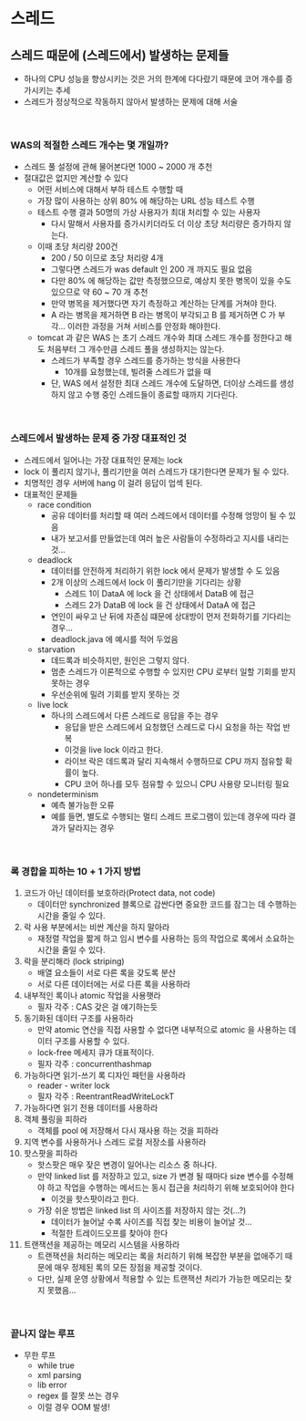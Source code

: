 # 스레드

## 스레드 때문에 (스레드에서) 발생하는 문제들
- 하나의 CPU 성능을 향상시키는 것은 거의 한계에 다다랐기 때문에 코어 개수를 증가시키는 추세
- 스레드가 정상적으로 작동하지 않아서 발생하는 문제에 대해 서술

<br />

### WAS의 적절한 스레드 개수는 몇 개일까?
- 스레드 풀 설정에 관해 물어본다면 1000 ~ 2000 개 추천
- 절대값은 없지만 계산할 수 있다
  - 어떤 서비스에 대해서 부하 테스트 수행할 때
  - 가장 많이 사용하는 상위 80% 에 해당하는 URL 성능 테스트 수행
  - 테스트 수행 결과 50명의 가상 사용자가 최대 처리할 수 있는 사용자
    - 다시 말해서 사용자를 증가시키더라도 더 이상 초당 처리량은 증가하지 않는다.
  - 이때 초당 처리량 200건
    - 200 / 50 이므로 초당 처리량 4개
    - 그렇다면 스레드가 was default 인 200 개 까지도 필요 없음
    - 다만 80% 에 해당하는 값만 측정했으므로, 예상치 못한 병목이 있을 수도 있으므로 약 60 ~ 70 개 추천
    - 만약 병목을 제거했다면 자기 측정하고 계산하는 단계를 거쳐야 한다.
    - A 라는 병목을 제거하면 B 라는 병목이 부각되고 B 를 제거하면 C 가 부각... 이러한 과정을 거쳐 서비스를 안정화 해야한다.
  - tomcat 과 같은 WAS 는 초기 스레드 개수와 최대 스레드 개수를 정한다고 해도 처음부터 그 개수만큼 스레드 풀을 생성하지는 않는다.
    - 스레드가 부족할 경우 스레드를 증가하는 방식을 사용한다
      - 10개를 요청했는데, 빌려줄 스레드가 없을 때
    - 단, WAS 에서 설정한 최대 스레드 개수에 도달하면, 더이상 스레드를 생성하지 않고 수행 중인 스레드들이 종료할 때까지 기다린다.

<br />

### 스레드에서 발생하는 문제 중 가장 대표적인 것
- 스레드에서 일어나는 가장 대표적인 문제는 lock
- lock 이 풀리지 않기나, 풀리기만을 여러 스레드가 대기한다면 문제가 될 수 있다.
- 치명적인 경우 서버에 hang 이 걸려 응답이 업섹 된다.
- 대표적인 문제들
  - race condition
    - 공유 데이터를 처리할 때 여러 스레드에서 데이터를 수정해 엉망이 될 수 있음
    - 내가 보고서를 만들었는데 여러 높은 사람들이 수정하라고 지시를 내리는 것...
  - deadlock
    - 데이터를 안전하게 처리하기 위한 lock 에서 문제가 발생할 수 도 있음
    - 2개 이상의 스레드에서 lock 이 풀리기만을 기다리는 상황
      - 스레드 1이 DataA 에 lock 을 건 상태에서 DataB 에 접근
      - 스레드 2가 DataB 에 lock 을 건 상태에서 DataA 에 접근
    - 연인이 싸우고 난 뒤에 자존심 떄문에 상대방이 먼저 전화하기를 기다리는 경우...
    - deadlock.java 에 예시를 적어 두었음
  - starvation
    - 데드록과 비슷하지만, 원인은 그렇지 않다.
    - 멈춘 스레드가 이론적으로 수행할 수 있지만 CPU 로부터 일할 기회를 받지 못하는 경우
    - 우선순위에 밀려 기회를 받지 못하는 것
  - live lock
    - 하나의 스레드에서 다른 스레드로 응답을 주는 경우
      - 응답을 받은 스레드에서 요청했던 스레드로 다시 요청을 하는 작업 반복
      - 이것을 live lock 이라고 한다.
      - 라이브 락은 데드록과 달리 지속해서 수행하므로 CPU 까지 점유할 확률이 높다.
      - CPU 코어 하나를 모두 점유할 수 있으니 CPU 사용량 모니터링 필요
  - nondeterminism
    - 예측 불가능한 오류
    - 예를 들면, 별도로 수행되는 멀티 스레드 프로그램이 있는데 경우에 따라 결과가 달라지는 경우

<br />

### 록 경합을 피하는 10 + 1 가지 방법
1. 코드가 아닌 데이터를 보호하라(Protect data, not code)
   - 데이터만 synchronized 블록으로 감싼다면 중요한 코드를 잠그는 데 수행하는 시간을 줄일 수 있다.
2. 락 사용 부분에서는 비싼 계산을 하지 말아라
   - 재정렬 작업을 짧게 하고 임시 변수를 사용하는 등의 작업으로 록에서 소요하는 시간을 줄일 수 있다.
3. 락을 분리해라 (lock striping)
   - 배열 요소들이 서로 다른 록을 갖도록 분산
   - 서로 다른 데이터에는 서로 다른 록을 사용하라
4. 내부적인 록이나 atomic 작업을 사용햇라
   - 필자 각주 : CAS 갖은 걸 얘기하는듯
5. 동기화된 데이터 구조를 사용하라
   - 만약 atomic 연산을 직접 사용할 수 없다면 내부적으로 atomic 을 사용하는 데이터 구조를 사용할 수 있다.
   - lock-free 메세지 큐가 대표적이다.
   - 필자 각주 : concurrenthashmap
6. 가능하다면 읽기-쓰기 록 디자인 패턴을 사용하라
   - reader - writer lock
   - 필자 각주 : ReentrantReadWriteLockT
7. 가능하다면 읽기 전용 데이터를 사용하라
8. 객체 풀링을 피하라
   - 객체를 pool 에 저장해서 다시 재사용 하는 것을 피하라
9. 지역 변수를 사용하거나 스레드 로컬 저장소를 사용하라
10. 핫스팟을 피하라
    - 핫스팟은 매우 잦은 변경이 일어나는 리소스 중 하나다.
    - 만약 linked list 를 저장하고 있고, size 가 변경 될 때마다 size 변수를 수정해야 하고 작업을 수행하는 메서드는 동시 접근을 처리하기 위해 보호되어야 한다
      - 이것을 핫스팟이라고 한다.
    - 가장 쉬운 방법은 linked list 의 사이즈를 저장하지 않는 것(...?)
      - 데이터가 늘어날 수록 사이즈를 직접 찾는 비용이 늘어날 것...
      - 적절한 트레이드오프를 찾아야 한다
11. 트랜잭션을 제공하는 메모리 시스템을 사용하라
    - 트랜잭션을 처리하는 메모리는 록을 처리하기 위해 복잡한 부분을 없애주기 때문에 매우 정제된 록의 모든 장점을 제공할 것이다.
    - 다만, 실제 운영 상황에서 적용할 수 있는 트랜잭션 처리가 가능한 메모리는 찾지 못했음...

<br />

### 끝나지 않는 루프
- 무한 루프
  - while true
  - xml parsing
  - lib error
  - regex 를 잘못 쓰는 경우
  - 이럴 경우 OOM 발생!